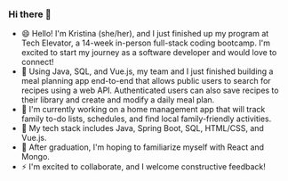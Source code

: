 ### Hi there 👋

<!--
**kescondo/kescondo** is a ✨ _special_ ✨ repository because its `README.md` (this file) appears on your GitHub profile.

Here are some ideas to get you started:

- 🔭 I’m currently working on ...
- 🌱 I’m currently learning ...
- 👯 I’m looking to collaborate on ...
- 🤔 I’m looking for help with ...
- 💬 Ask me about ...
- 📫 How to reach me: ...
- 😄 Pronouns: ...
- ⚡ Fun fact: ...
-->

- 😄 Hello! I'm Kristina (she/her), and I just finished up my program at Tech Elevator, a 14-week in-person full-stack coding bootcamp. I'm excited to start my journey as a software developer and would love to connect!
- 👯 Using Java, SQL, and Vue.js, my team and I just finished building a meal planning app end-to-end that allows public users to search for recipes using a web API. Authenticated users can also save recipes to their library and create and modify a daily meal plan.
- 🔭 I'm currently working on a home management app that will track family to-do lists, schedules, and find local family-friendly activities.
- 💬 My tech stack includes Java, Spring Boot, SQL, HTML/CSS, and Vue.js.  
- 🌱 After graduation, I'm hoping to familiarize myself with React and Mongo.
- ⚡ I'm excited to collaborate, and I welcome constructive feedback!
